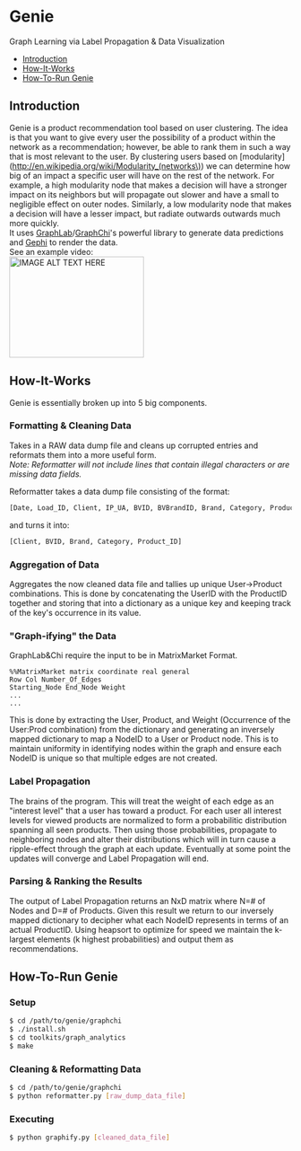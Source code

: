 Genie
==========

Graph Learning via Label Propagation & Data Visualization  
* [Introduction](https://github.com/lewisren/Genie/blob/master/README.md#Introduction)  
* [How-It-Works](https://github.com/lewisren/Genie/blob/master/README.md)  
* [How-To-Run Genie](https://github.com/lewisren/Genie/blob/master/README.md)  

Introduction
------------
Genie is a product recommendation tool based on user clustering. The idea is that you want to give every user the possibility of a product within the network as a recommendation; however, be able to rank them in such a way that is most relevant to the user. By clustering users based on [modularity](http://en.wikipedia.org/wiki/Modularity_(networks\)) we can determine how big of an impact a specific user will have on the rest of the network. For example, a high modularity node that makes a decision will have a stronger impact on its neighbors but will propagate out slower and have a small to negligible effect on outer nodes. Similarly, a low modularity node that makes a decision will have a lesser impact, but radiate outwards outwards much more quickly.  
It uses [GraphLab](http://graphlab.org/)/[GraphChi](http://graphlab.org/graphchi/)'s powerful library to generate data predictions and [Gephi](https://gephi.org/) to render the data.  
See an example video:  
<a href="http://www.youtube.com/watch?feature=player_embedded&v=PzCtioqsJ_k
" target="_blank"><img src="http://img.youtube.com/vi/PzCtioqsJ_k/0.jpg" 
alt="IMAGE ALT TEXT HERE" width="240" height="180" border="0" /></a>

How-It-Works
------------
Genie is essentially broken up into 5 big components.

### Formatting & Cleaning Data
Takes in a RAW data dump file and cleans up corrupted entries and reformats them into a more useful form.     
*Note: Reformatter will not include lines that contain illegal characters or are  missing data fields.*

Reformatter takes a data dump file consisting of the format:
```python
[Date, Load_ID, Client, IP_UA, BVID, BVBrandID, Brand, Category, Product_ID, Content_Type]
```
and turns it into:
```python
[Client, BVID, Brand, Category, Product_ID]
```

### Aggregation of Data
Aggregates the now cleaned data file and tallies up unique User->Product combinations. This is done by concatenating the UserID with the ProductID together and storing that into a dictionary as a unique key and keeping track of the key's occurrence in its value.

### "Graph-ifying" the Data
GraphLab&Chi require the input to be in MatrixMarket Format.
```
%%MatrixMarket matrix coordinate real general
Row Col Number_Of_Edges
Starting_Node End_Node Weight
...
...
```
This is done by extracting the User, Product, and Weight (Occurrence of the User:Prod combination) from the dictionary and generating an inversely mapped dictionary to map a NodeID to a User or Product node. This is to maintain uniformity in identifying nodes within the graph and ensure each NodeID is unique so that multiple edges are not created. 

### Label Propagation
The brains of the program. This will treat the weight of each edge as an "interest level" that a user has toward a product. For each user all interest levels for viewed products are normalized to form a probabilitic distribution spanning all seen products. Then using those probabilities, propagate to neighboring nodes and alter their distributions which will in turn cause a ripple-effect through the graph at each update. Eventually at some point the updates will converge and Label Propagation will end.

### Parsing & Ranking the Results
The output of Label Propagation returns an NxD matrix where N=# of Nodes and D=# of Products. Given this result we return to our inversely mapped dictionary to decipher what each NodeID represents in terms of an actual ProductID. Using heapsort to optimize for speed we maintain the k-largest elements (k highest probabilities) and output them as recommendations.


How-To-Run Genie
---------------------
### Setup
```bash
$ cd /path/to/genie/graphchi
$ ./install.sh
$ cd toolkits/graph_analytics
$ make
```

### Cleaning & Reformatting Data
```bash
$ cd /path/to/genie/graphchi
$ python reformatter.py [raw_dump_data_file]
```

### Executing
```bash
$ python graphify.py [cleaned_data_file] 
```
